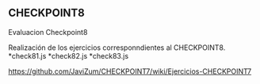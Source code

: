 ## CHECKPOINT8
Evaluacion Checkpoint8

Realización de los ejercicios corresponndientes al CHECKPOINT8.
*check81.js
*check82.js
*check83.js

https://github.com/JaviZum/CHECKPOINT7/wiki/Ejercicios-CHECKPOINT7

